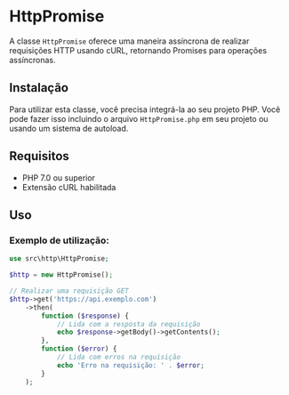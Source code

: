# HttpPromise

A classe `HttpPromise` oferece uma maneira assíncrona de realizar requisições HTTP usando cURL, retornando Promises para operações assíncronas.

## Instalação

Para utilizar esta classe, você precisa integrá-la ao seu projeto PHP. Você pode fazer isso incluindo o arquivo `HttpPromise.php` em seu projeto ou usando um sistema de autoload.

## Requisitos

- PHP 7.0 ou superior
- Extensão cURL habilitada

## Uso

### Exemplo de utilização:

```php
use src\http\HttpPromise;

$http = new HttpPromise();

// Realizar uma requisição GET
$http->get('https://api.exemplo.com')
    ->then(
        function ($response) {
            // Lida com a resposta da requisição
            echo $response->getBody()->getContents();
        },
        function ($error) {
            // Lida com erros na requisição
            echo 'Erro na requisição: ' . $error;
        }
    );
